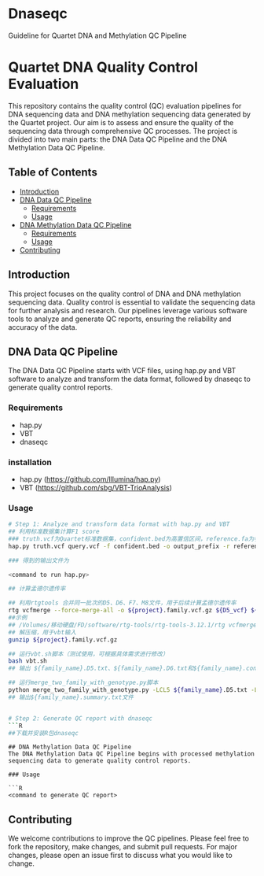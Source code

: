# Dnaseqc
Guideline for Quartet DNA and Methylation QC Pipeline

# Quartet DNA Quality Control Evaluation

This repository contains the quality control (QC) evaluation pipelines for DNA sequencing data and DNA methylation sequencing data generated by the Quartet project. Our aim is to assess and ensure the quality of the sequencing data through comprehensive QC processes. The project is divided into two main parts: the DNA Data QC Pipeline and the DNA Methylation Data QC Pipeline.

## Table of Contents

- [Introduction](#introduction)
- [DNA Data QC Pipeline](#dna-data-qc-pipeline)
  - [Requirements](#requirements)
  - [Usage](#usage)
- [DNA Methylation Data QC Pipeline](#dna-methylation-data-qc-pipeline)
  - [Requirements](#requirements-1)
  - [Usage](#usage-1)
- [Contributing](#contributing)

## Introduction

This project focuses on the quality control of DNA and DNA methylation sequencing data. Quality control is essential to validate the sequencing data for further analysis and research. Our pipelines leverage various software tools to analyze and generate QC reports, ensuring the reliability and accuracy of the data.

## DNA Data QC Pipeline

The DNA Data QC Pipeline starts with VCF files, using hap.py and VBT software to analyze and transform the data format, followed by dnaseqc to generate quality control reports.

### Requirements
- hap.py
- VBT
- dnaseqc
### installation
- hap.py
(https://github.com/Illumina/hap.py)
- VBT
(https://github.com/sbg/VBT-TrioAnalysis)


### Usage

```bash
# Step 1: Analyze and transform data format with hap.py and VBT
## 利用标准数据集计算F1 score
### truth.vcf为Quartet标准数据集，confident.bed为高置信区间，reference.fa为参考基因组文件
hap.py truth.vcf query.vcf -f confident.bed -o output_prefix -r reference.fa

### 得到的输出文件为

<command to run hap.py>

## 计算孟德尔遗传率

## 利用rtgtools 合并同一批次的D5、D6、F7、M8文件，用于后续计算孟德尔遗传率
rtg vcfmerge --force-merge-all -o ${project}.family.vcf.gz ${D5_vcf} ${D6_vcf} ${F7_vcf} ${M8_vcf}
##示例
## /Volumes/移动硬盘/FD/software/rtg-tools/rtg-tools-3.12.1/rtg vcfmerge --force-merge-all -o Quartet_DNA_ILM_Nova_WUX_1.family.vcf.gz Quartet_DNA_ILM_Nova_WUX_LCL5_1_20171024_RAW.vcf.gz Quartet_DNA_ILM_Nova_WUX_LCL6_1_20171024_RAW.vcf.gz Quartet_DNA_ILM_Nova_WUX_LCL7_1_20171024_RAW.vcf.gz Quartet_DNA_ILM_Nova_WUX_LCL8_1_20171024_RAW.vcf.gz
## 解压缩，用于vbt输入
gunzip ${project}.family.vcf.gz

## 运行vbt.sh脚本（测试使用，可根据具体需求进行修改）
bash vbt.sh
## 输出 ${family_name}.D5.txt、${family_name}.D6.txt和${family_name}.consensus.txt 三个文件

## 运行merge_two_family_with_genotype.py脚本
python merge_two_family_with_genotype.py -LCL5 ${family_name}.D5.txt -LCL6 ${family_name}.D6.txt -genotype ${family_name}.consensus.txt -family {family_name}
## 输出${family_name}.summary.txt文件


# Step 2: Generate QC report with dnaseqc
```R
##下载并安装R包dnaseqc


```

```
## DNA Methylation Data QC Pipeline
The DNA Methylation Data QC Pipeline begins with processed methylation sequencing data to generate quality control reports.

### Usage

```R
<command to generate QC report>
```

## Contributing
We welcome contributions to improve the QC pipelines. Please feel free to fork the repository, make changes, and submit pull requests. For major changes, please open an issue first to discuss what you would like to change.





